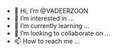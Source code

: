 - 👋 Hi, I’m @VADEERZOON
- 👀 I’m interested in ...
- 🌱 I’m currently learning ...
- 💞️ I’m looking to collaborate on ...
- 📫 How to reach me ...

<!---
VADEERZOON/VADEERZOON is a ✨ special ✨ repository because its `README.md` (this file) appears on your GitHub profile.
You can click the Preview link to take a look at your changes.
--->

